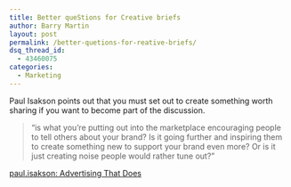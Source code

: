 ```yaml
---
title: Better queStions for Creative briefs
author: Barry Martin
layout: post
permalink: /better-quetions-for-reative-briefs/
dsq_thread_id:
  - 43460075
categories:
  - Marketing
---
```

Paul Isakson points out that you must set out to create something worth sharing if you want to become part of the discussion.

> &#8220;is what you&#8217;re putting out into the marketplace encouraging people to tell others about your brand? Is it going further and inspiring them to create something new to support your brand even more? Or is it just creating noise people would rather tune out?&#8221;

[paul.isakson: Advertising That Does][1]

 [1]: http://paulisakson.typepad.com/planning/2008/12/great-advertising.html